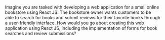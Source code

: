 Imagine you are tasked with developing a web application for a small online bookstore using React JS. The bookstore owner wants customers to be able to search for books and submit reviews for their favorite books through a user-friendly interface. How would you go about creating this web application using React JS, including the implementation of forms for book searches and review submissions?
